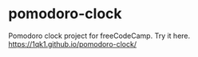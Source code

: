 # pomodoro-clock
Pomodoro clock project for freeCodeCamp.
Try it here. https://1qk1.github.io/pomodoro-clock/
